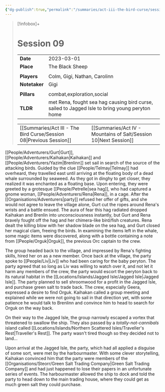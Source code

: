 ```yaml
---
{"dg-publish":true,"permalink":"/summaries/act-iii-the-bird-curse/session-09/","tags":["session"]}
---
```


> [!infobox]+
> # Session 09
> 
> | | |
> | --- | --- |
> | **Date** | 2023-03-01 |
> | **Place** | The Black Sheep |
> | | | 
> | **Players** | Colm, Gigi, Nathan, Carolinn |
> | **Notetaker** | Gigi |
> | | | 
> | **Pillars** | combat,exploration,social | 
> | **TLDR** | met Rena, fought sea hag causing bird curse, sailed to Jagged Isle to bring young peryton home |
> 
> | | |
> | --- | --- |
> | [[Summaries/Act III - The Bird Curse/Session 08\|Previous Session]] | [[Summaries/Act IV - Mountains of Salt/Session 10\|Next Session]] |

[[People/Adventurers/Gurt\|Gurt]], [[People/Adventurers/Kaihakan\|Kaihakan]] and [[People/Adventurers/Yazim\|Brenlinn]] set sail in search of the source of the attacking birds. Guided by the clue [[People/Telmay\|Telmay]] had overheard, they travelled east until arriving at the floating body of a dead whale surrounded by seaweed. As they got in dinghy to get closer, they realized it was enchanted as a floating base. Upon entering, they were greeted by a grotesque [[People/Petrelle\|sea hag]], who had captured a gnome woman, [[People/Adventurers/Rena\|Rena]], in a cage. After the [[Organisations/Adventurers\|party]] refused her offer of gifts, and she would not agree to leave the village alone, Gurt cut the ropes around Rena's wrists and a battle ensued. The aura of fear this hag radiated dropped Kaihakan and Brenlin into unconsciousness instantly, but Gurt and Rena bravely fought off the hag and her chimera-like bird/fish creatures. Rena dealt the killing blow with her shadow blade on the sea hag, and Gurt closed her magical clam, freeing the birds. In examining the items left in the whale, some magic items were discovered, along with a bottle containing a note from [[People/Orguk\|Orguk]], the previous Orc captain to the crew.

The group headed back to the village, and impressed by Rena's fighting skills, hired her on as a new member. Once back at the village, the party spoke to [[People/Liv\|Liv]] who had been caring for the baby peryton. The party agreed that so long as Liv was willing to watch over it, and not let it harm any members of the crew, the party would escort the peryton back to its natural habitat in the [[Locations/Islands/Jagged Isle/Jagged Isle\|Jagged Isle]]. The party planned to sell shroomwood for a profit in the Jagged Isle, and purchase green salt to trade back. The crew, especially Geera, expressed a desire to find Orguk. Kaihakan called a group meeting and explained while we were not going to sail in that direction yet, with some patience he would talk to Brenlinn and convince him to head to search for Orguk on the way back. 

On their way to the Jagged Isle, the group narrowly escaped a vortex that threatened to swallow the ship. They also passed by a _totally-not-cannibals_ island called [[Locations/Islands/Northern Scattered Isles/Traveller's Rest\|Traveller's Rest]]. The party wasn't tired though so they decided not to land... 

Upon arrival at the Jagged Isle, the party, which had all applied a disguise of some sort, were met by the harbourmaster. With some clever storytelling, Kaihakan convinced him that the party were members of the [[Organisations/Steorr/Green Salt Trading Company\|Green Salt Trading Company]] and had just happened to lose their papers in an unfortunate series of events. The harbourmaster allowed the ship to dock and told the party to head down to the main trading house, where they could get as much green salt they could purchase.